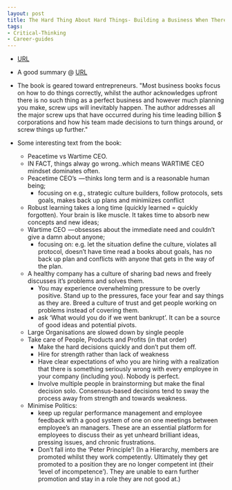```yaml
---
layout: post
title: The Hard Thing About Hard Things- Building a Business When There Are No Easy Answers
tags:
- Critical-Thinking
- Career-guides
---
```



- [URL](https://www.amazon.com/dp/B00DQ845EA/ref=dp-kindle-redirect?_encoding=UTF8&btkr=1)

- A good summary @ [URL](https://medium.com/@sam_harris/the-hard-thing-about-hard-things-ben-horowitz-summary-and-review-8013261e1b4c)

- The book is geared toward entrepreneurs. "Most business books focus on how to do things correctly, whilst the author acknowledges upfront there is no such thing as a perfect business and however much planning you make, screw ups will inevitably happen. The author addresses all the major screw ups that have occurred during his time leading billion $ corporations and how his team made decisions to turn things around, or screw things up further."

- Some interesting text from the book: 
  + Peacetime vs Wartime CEO. 
  + IN FACT, things alway go wrong..which means WARTIME CEO mindset dominates often.  
  + Peacetime CEO’s 
    — thinks long term and is a reasonable human being; 
    - focusing on e.g., strategic culture builders, follow protocols, sets goals, makes back up plans and minimiizes conflict
  + Robust learning takes a long time (quickly learned = quickly forgotten). Your brain is like muscle. It takes time to absorb new concepts and new ideas; 
  + Wartime CEO 
    — obsesses about the immediate need and couldn’t give a damn about anyone; 
    - focusing on:  e.g. let the situation define the culture, violates all protocol, doesn’t have time read a books about goals, has no back up plan and conflicts with anyone that gets in the way of the plan.
  + A healthy company has a culture of sharing bad news and freely discusses it’s problems and solves them. 
    - You may experience overwhelming pressure to be overly positive. Stand up to the pressures, face your fear and say things as they are. Breed a culture of trust and get people working on problems instead of covering them.
    - ask ‘What would you do if we went bankrupt’. It can be a source of good ideas and potential pivots. 
  + Large Organisations are slowed down by single people
  + Take care of People, Products and Profits (in that order)
    - Make the hard decisions quickly and don’t put them off. 
    - Hire for strength rather than lack of weakness
    - Have clear expectations of who you are hiring with a realization that there is something seriously wrong with every employee in your company (including you). Nobody is perfect.
    - Involve multiple people in brainstorming but make the final decision solo. Consensus-based decisions tend to sway the process away from strength and towards weakness.
  + Minimise Politics: 
    - keep up regular performance management and employee feedback with a good system of one on one meetings between employee’s an managers. These are an essential platform for employees to discuss their as yet unheard brilliant ideas, pressing issues, and chronic frustrations.
    - Don’t fall into the ‘Peter Principle’! (In a Hierarchy, members are promoted whilst they work competently. Ultimately they get promoted to a position they are no longer competent int (their ‘level of incompetence’). They are unable to earn further promotion and stay in a role they are not good at.)


